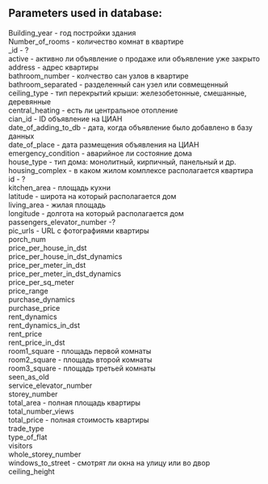 ## Parameters used in database:
Building_year - год постройки здания\
Number_of_rooms - количество комнат в квартире\
_id - ?\
active - активно ли объявление о продаже или объявление уже закрыто\
address - адрес квартиры\
bathroom_number - колчество сан узлов в квартире\
bathroom_separated - разделенный сан узел или совмещенный\
ceiling_type - тип перекрытий крыши: железобетонные, смешанные, деревянные\
central_heating - есть ли центральное отопление\
cian_id - ID объявление на ЦИАН\
date_of_adding_to_db - дата, когда объявление было добавлено в базу данных\
date_of_place - дата размещения объявления на ЦИАН\
emergency_condition - аварийное ли состояние дома\
house_type - тип дома: монолитный, кирпичный, панельный и др.\
housing_complex - в каком жилом комплексе располагается квартира\
id - ?\
kitchen_area - площадь кухни\
latitude - широта на который располагается дом\
living_area - жилая площадь\
longitude - долгота на который располагается дом\
passengers_elevator_number -?\
pic_urls - URL с фотографиями квартиры\
porch_num \
price_per_house_in_dst \
price_per_house_in_dst_dynamics \
price_per_meter_in_dst \
price_per_meter_in_dst_dynamics \
price_per_sq_meter \
price_range \
purchase_dynamics \
purchase_price \
rent_dynamics \
rent_dynamics_in_dst \
rent_price \
rent_price_in_dst \
room1_square - площадь первой комнаты\
room2_square - площадь второй комнаты\
room3_square - площадь третьей комнаты\
seen_as_old \
service_elevator_number \
storey_number \
total_area - полная площадь квартиры\
total_number_views \
total_price - полная стоимость квартиры\
trade_type \
type_of_flat \
visitors \
whole_storey_number \
windows_to_street - смотрят ли окна на улицу или во двор\
сeiling_height 
